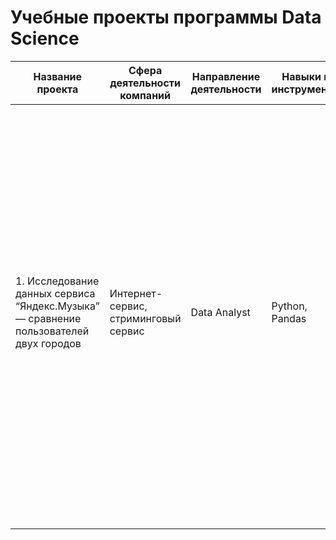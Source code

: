 # Учебные проекты программы Data Science

| Название проекта | Сфера деятельности компаний | Направление деятельности | Навыки и инструменты | Задачи проекта | Описание проекта | Ключевые слова проекта |
|---|---|---|---|---|---|---|
| 1. Исследование данных сервиса “Яндекс.Музыка” — сравнение пользователей двух городов | Интернет-сервис, стриминговый сервис | Data Analyst | Python, Pandas | На реальных данных Яндекс.Музыки c помощью библиотеки Pandas и её возможностей проверить данные и сравнить поведение и предпочтения пользователей двух столиц — Москвы и Санкт-Петербурга. | Сравнение Москвы и Петербурга окружено мифами: - Москва — мегаполис, подчинённый жёсткому ритму рабочей недели; - Петербург — город своеобразной культуры, непохожий на Москву. Некоторые мифы отражают действительность. Другие — пустые стереотипы. Бизнес должен отличать первые от вторых, чтобы принимать рациональные решения. На реальных данных Яндекс.Музыки вы проверите данные и сравните поведение пользователей двух столиц. | обработка данных, дубликаты, пропуски, логическая индексация, группировка, сортировка |
|  |  |  |  |  |  |  |
|  |  |  |  |  |  |  |
